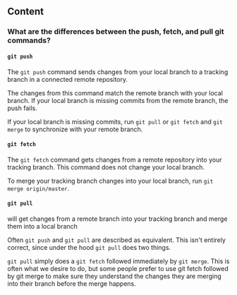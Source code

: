 ## Content

### What are the differences between the push, fetch, and pull git commands?

#### `git push` 

The `git push` command sends changes from your local branch to a tracking branch in a connected remote repository.

The changes from this command match the remote branch with your local branch. If your local branch is missing commits from the remote branch, the push fails. 

If your local branch is missing commits, run `git pull` or `git fetch` and `git merge` to synchronize with your remote branch.

#### `git fetch` 

The `git fetch` command gets changes from a remote repository into your tracking branch. This command does not change your local branch. 

To merge your tracking branch changes into your local branch, run `git merge origin/master`.

#### `git pull` 

will get changes from a remote branch into your tracking branch and merge them into a local branch

Often `git push` and `git pull` are described as equivalent. This isn't entirely correct, since under the hood `git pull` does two things. 

`git pull` simply does a `git fetch` followed immediately by `git merge`. This is often what we desire to do, but some people prefer to use git fetch followed by git merge to make sure they understand the changes they are merging into their branch before the merge happens.




